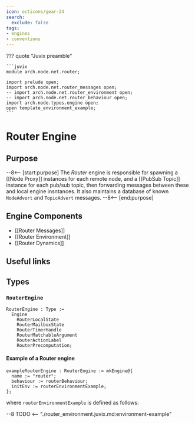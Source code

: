 ```yaml
---
icon: octicons/gear-24
search:
  exclude: false
tags:
- engines
- conventions
---
```


??? quote "Juvix preamble"

    ```juvix
    module arch.node.net.router;

    import prelude open;
    import arch.node.net.router_messages open;
    -- import arch.node.net.router_environment open;
    -- import arch.node.net.router_behaviour open;
    import arch.node.types.engine open;
    open template_environment_example;
    ```

# Router Engine

## Purpose

--8<-- [start:purpose]
The *Router* engine is responsible for
spawning a [[Node Proxy]] instances for each remote node,
and a [[PubSub Topic]] instance for each pub/sub topic,
then forwarding messages between these and local engine insntances.
It also maintains a database of known `NodeAdvert` and `TopicAdvert` messages.
--8<-- [end:purpose]

## Engine Components

- [[Router Messages]]
- [[Router Environment]]
- [[Router Dynamics]]

## Useful links

## Types

### `RouterEngine`

<!-- --8<-- [start:RouterEngine] -->
```juvix
RouterEngine : Type :=
  Engine
    RouterLocalState
    RouterMailboxState
    RouterTimerHandle
    RouterMatchableArgument
    RouterActionLabel
    RouterPrecomputation;
```
<!-- --8<-- [end:RouterEngine] -->

#### Example of a Router engine

<!-- --8<-- [start:RouterEngine] -->
```juvix
exampleRouterEngine : RouterEngine := mkEngine@{
  name := "router";
  behaviour := routerBehaviour;
  initEnv := routerEnvironmentExample;
};
```
<!-- --8<-- [end:RouterEngine] -->

where `routerEnvironmentExample` is defined as follows:

--8 TODO <-- "./router_environment.juvix.md:environment-example"
